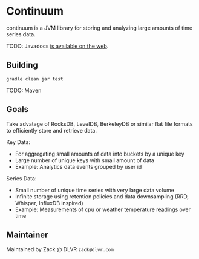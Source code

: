 # Continuum

continuum is a JVM library for storing and analyzing large amounts of time series data.

TODO: Javadocs [is available on the web](http://url.com/to/docs).

## Building

    gradle clean jar test

TODO: Maven

## Goals
Take advatage of RocksDB, LevelDB, BerkeleyDB or similar flat file formats to efficiently store and retrieve data.

Key Data:
 - For aggregating small amounts of data into buckets by a unique key
 - Large number of unique keys with small amount of data
 - Example: Analytics data events grouped by user id

Series Data:
 - Small number of unique time series with very large data volume
 - Infinite storage using retention policies and data downsampling (RRD, Whisper, InfluxDB inspired)
 - Example: Measurements of cpu or weather temperature readings over time

## Maintainer
 
Maintained by Zack @ DLVR `zack@dlvr.com`
